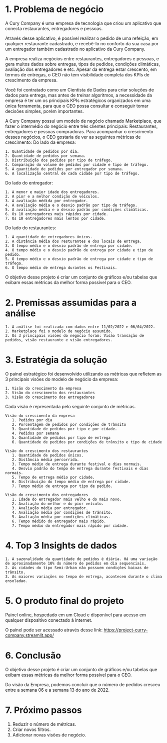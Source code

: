 # 1. Problema de negócio

A Cury Company é uma empresa de tecnologia que criou um aplicativo que conecta restaurantes, entregadores e pessoas.

Através desse aplicativo, é possível realizar o pedido de uma refeição, em qualquer restaurante cadastrado, e recebê-lo no conforto da sua casa por um entregador também cadastrado no aplicativo da Cury Company.

A empresa realiza negócios entre restaurantes, entregadores e pessoas, e gera muitos dados sobre entregas, tipos de pedidos, condições climáticas, avaliação dos entregadores e etc. Apesar da entrega estar crescento, em termos de entregas, o CEO não tem visibilidade completa dos KPIs de crescimento da empresa.

Você foi contratado como um Cientista de Dados para criar soluções de dados para entrega, mas antes de treinar algoritmos, a necessidade da empresa é ter um os principais KPIs estratégicos organizados em uma única ferramenta, para que o CEO possa consultar e conseguir tomar decisões simples, porém importantes.

A Cury Company possui um modelo de negócio chamado Marketplace, que fazer o intermédio do negócio entre três clientes principais: Restaurantes, entregadores e pessoas compradoras. Para acompanhar o crescimento desses negócios, o CEO gostaria de ver as seguintes métricas de crescimento:
Do lado da empresa:

    1. Quantidade de pedidos por dia.
    2. Quantidade de pedidos por semana.
    3. Distribuição dos pedidos por tipo de tráfego.
    4. Comparação do volume de pedidos por cidade e tipo de tráfego.
    5. A quantidade de pedidos por entregador por semana.
    6. A localização central de cada cidade por tipo de tráfego.

Do lado do entregador:

    1. A menor e maior idade dos entregadores.
    2. A pior e a melhor condição de veículos.
    3. A avaliação médida por entregador.
    4. A avaliação média e o desvio padrão por tipo de tráfego.
    5. A avaliação média e o desvio padrão por condições climáticas.
    6. Os 10 entregadores mais rápidos por cidade.
    7. Os 10 entregadores mais lentos por cidade.

Do lado do restaurantes:

    1. A quantidade de entregadores únicos.
    2. A distância média dos resturantes e dos locais de entrega.
    3. O tempo médio e o desvio padrão de entrega por cidade.
    4. O tempo médio e o desvio padrão de entrega por cidade e tipo de pedido.
    5. O tempo médio e o desvio padrão de entrega por cidade e tipo de tráfego.
    6. O tempo médio de entrega durantes os Festivais.

O objetivo desse projeto é criar um conjunto de gráficos e/ou tabelas que exibam essas métricas da melhor forma possível para o CEO.

# 2. Premissas assumidas para a análise

    1. A análise foi realizada com dados entre 11/02/2022 e 06/04/2022.
    2. Marketplace foi o modelo de negócio assumido.
    3. Os 3 principais visões do negócio foram: Visão transação de pedidos, visão restaurante e visão entregadores.

# 3. Estratégia da solução

O painel estratégico foi desenvolvido utilizando as métricas que refletem as 3 principais visões do modelo de negócio da empresa:

    1. Visão do crescimento da empresa
    2. Visão do crescimento dos restaurantes
    3. Visão do crescimento dos entregadores

Cada visão é representada pelo seguinte conjunto de métricas.

    Visão do crescimento da empresa
       1. Pedidos por dia
       2. Porcentagem de pedidos por condições de trânsito
       3. Quantidade de pedidos por tipo e por cidade.
       4. Pedidos por semana
       5. Quantidade de pedidos por tipo de entrega
       6. Quantidade de pedidos por condições de trânsito e tipo de cidade

    Visão do crescimento dos restaurantes
       1. Quantidade de pedidos únicos.
       2. Distância média percorrida.
       3. Tempo médio de entrega durante festival e dias normais.
       4. Desvio padrão do tempo de entrega durante festivais e dias normais.
       5. Tempo de entrega médio por cidade.
       6. Distribuição do tempo médio de entrega por cidade.
       7. Tempo médio de entrega por tipo de pedido.

    Visão do crescimento dos entregadores
       1. Idade do entregador mais velho e do mais novo.
       2. Avaliação do melhor e do pior veículo.
       3. Avaliação média por entregador.
       4. Avaliação média por condições de trânsito.
       5. Avaliação média por condições climáticas.
       6. Tempo médido do entregador mais rápido.
       7. Tempo médio do entregador mais rápido por cidade.

# 4. Top 3 Insights de dados

    1. A sazonalidade da quantidade de pedidos é diária. Há uma variação de aproximadamente 10% do número de pedidos em dia sequenciais.
    2. As cidades do tipo Semi-Urban não possuem condições baixas de trânsito.
    3. As maiores variações no tempo de entrega, acontecem durante o clima ensoladao.

# 5. O produto final do projeto

Painel online, hospedado em um Cloud e disponível para acesso em qualquer dispositivo conectado à internet.

O painel pode ser acessado através desse link: https://project-curry-company.streamlit.app/

# 6. Conclusão

O objetivo desse projeto é criar um conjunto de gráficos e/ou tabelas que exibam essas métricas da melhor forma possível para o CEO.

Da visão da Empresa, podemos concluir que o número de pedidos cresceu entre a semana 06 e a semana 13 do ano de 2022.

# 7. Próximo passos

   1. Reduzir o número de métricas.
   2. Criar novos filtros.
   3. Adicionar novas visões de negócio.
